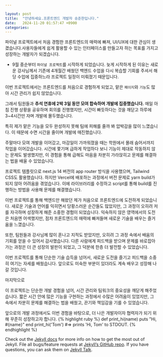 ```yaml
---

layout: post
title:  "안녕하세요.프론트엔드 개발자 송준한입니다."
date:   2024-11-20 01:57:47 +0900
categories: 
---
```


<p>파이널 프로젝트에서 처음 경험한 프론트엔드의 매력에 빠져, UI/UX에 대한 관심이 생겼습니다.사용자들에게 쉽게 활용할 수 있는 인터페이스를 만들고자 하는 목표를 가지고 성장하는 개발자가 되겠습니다.</p>

- 9월 중순부터 `파이널 프로젝트`를 시작하게 되었습니다. 늦게 시작하게 된 이유는 새로운 강사님께서 기존에 4개월간 배웠던 백엔드 수업을 다시 복습할 기회를 주셔서 해당 수업에 집중하느라 프로젝트 일정이 미뤄졌기
  때문입니다.

이번 프로젝트에서는 프론트엔드를 처음으로 경험하게 되었고, 맡은 `페이지`와 `기능`도 많아 시간 관리가 쉽지 않았습니다. <p>그래서 팀원들과 <strong>추석 연휴에 2박 3일 동안 모여 합숙하며 개발에
집중했습니다.</strong> 매일 아침 진행 상황을 공유하며 회의를 진행했지만, 시간이 빠듯하다는 것을 깨닫고 하루에 3~4시간만 자며 개발에 몰두했습니다.</p>

특히 제가 맡은 기능을 모두 완성하지 못해 팀에 피해를 줄까 봐 압박감을 많이 느꼈습니다. 이 때문에 수면 시간을 줄이며 개발에 매진했습니다.

주말마다 모여 개발을 이어갔고, 마감일이 가까워졌을 때는 학원에서 몰래 숨어서까지 작업을 이어갔습니다. 시간에 쫓기며 급하게 작업하다 보니 기능이 제대로 작동하지 않는 문제도 발생했지만, 이 경험을 통해 급해도
마음을 차분히 가라앉히고 문제를 해결하는 법을 배울 수 있었습니다.

프로젝트 템플릿으로 next.js 14 버전의 app router 방식을 사용했으며, Tailwind CSS도 활용했습니다. 하지만 Vercel에 배포하는 과정에서 버전 문제로 yarn build가 되지 않아
어려움을 겪었습니다. 이에 라이브러리를 수정하고 script를 통해 build를 진행하는 방법을 사용해 문제를 해결했습니다.

이번 프로젝트를 통해 백엔드만 해왔던 제가 처음으로 프론트엔드에 도전하게 되었습니다. 새로운 기술과 언어를 익히면서 당황스러운 순간들도 많았지만, 그 과정이 오히려 저를 자극하며 성장하게 해준 소중한 경험이
되었습니다. 익숙하지 않은 영역에서의 도전은 처음엔 어색했지만, 점차 프론트엔드의 매력에 빠져들며 새로운 기술을 배우는 즐거움을 느꼈습니다.

또한, 팀원들과 강사님께 많이 혼나고 지적도 받았지만, 오히려 그 과정 속에서 배움의 기회를 얻을 수 있어서 감사했습니다. 다른 사람에게 피드백을 받으며 문제를 바로잡아가는 과정은 더 큰 성장의 발판이 되었고, 그
덕분에 한층 더 발전할 수 있었습니다.

이번 프로젝트를 통해 단순한 기술 습득을 넘어서, 새로운 도전을 즐기고 피드백을 소중히 여기는 자세를 배웠습니다. 앞으로도 미숙한 부분이 있더라도 계속 배우고 성장해 나갈 것입니다.

마지막으로

이 프로젝트는 단순한 개발 경험을 넘어, 시간 관리와 팀워크의 중요성을 깨닫게 해주었습니다. 짧은 시간 안에 많은 기능을 구현하는 과정에서 수많은 어려움이 있었지만, 그 속에서 차분히 문제를 해결하는 법을 배웠고,
끈기와 책임감을 기를 수 있었습니다.

앞으로의 개발 과정에서도 이번 경험을 바탕으로, 더 나은 개발자이자 협력자가 되기 위해 꾸준히 성장하고자 합니다.
{% highlight ruby %}
def print_hi(name)
puts "Hi, #{name}"
end
print_hi('Tom')
#=> prints 'Hi, Tom' to STDOUT.
{% endhighlight %}

Check out the [Jekyll docs][jekyll-docs] for more info on how to get the most out of Jekyll. File all bugs/feature
requests at [Jekyll’s GitHub repo][jekyll-gh]. If you have questions, you can ask them on [Jekyll Talk][jekyll-talk].

[jekyll-docs]: https://jekyllrb.com/docs/home

[jekyll-gh]:   https://github.com/jekyll/jekyll

[jekyll-talk]: https://talk.jekyllrb.com/
